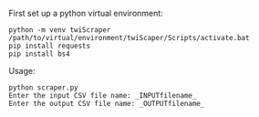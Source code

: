 First set up a python virtual environment:

```
python -m venv twiScraper
/path/to/virtual/environment/twiScaper/Scripts/activate.bat
pip install requests
pip install bs4
```

Usage:
```
python scraper.py
Enter the input CSV file name: _INPUTfilename_
Enter the output CSV file name: _OUTPUTfilename_
```
